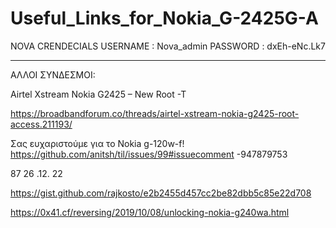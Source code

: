 # Useful_Links_for_Nokia_G-2425G-A

NOVA CRENDECIALS
USERNAME : Nova_admin
PASSWORD : dxEh-eNc.Lk7

-------------------------------------------------



ΑΛΛΟΙ ΣΥΝΔΕΣΜΟΙ:
    
    
Airtel Xstream Nokia G2425 – New Root -T    

https://broadbandforum.co/threads/airtel-xstream-nokia-g2425-root-access.211193/   

Σας ευχαριστούμε για το Nokia g-120w-f!   
https://github.com/anitsh/til/issues/99#issuecomment -947879753                    


87 
26 .12. 22

https://gist.github.com/rajkosto/e2b2455d457cc2be82dbb5c85e22d708


https://0x41.cf/reversing/2019/10/08/unlocking-nokia-g240wa.html




